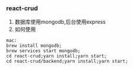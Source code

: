 ### react-crud
1. 数据库使用mongodb,后台使用express
2. 如何使用
```
mac: 
brew install mongodb;
brew services start mongodb;
cd react-crud;yarn install;yarn start;
cd react-crud/backend;yarn install;yarn start;
```
